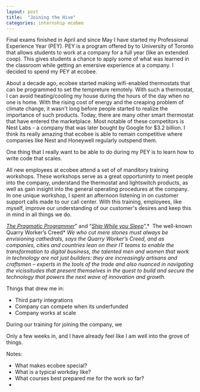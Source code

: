 ```yaml
---
layout: post
title:  "Joining the Hive"
categories: internship ecobee
---
```


Final exams finished in April and since May I have started my Professional Experience Year (PEY). PEY is a program offered by to University of Toronto that allows students to work at a company for a full year (like an extended coop). This gives students a chance to apply some of what was learned in the classroom while getting an emersive experience at a company. I decided to spend my PEY at ecobee. 

About a decade ago, ecobee started making wifi-enabled thermostats that can be programmed to set the tempreture remotely. With such a thermostat, I can avoid heating/cooling my house during the hours of the day when no one is home. With the rising cost of energy and the creaping problem of climate change, it wasn't long before people started to realize the importance of such products. Today, there are many other smart thermostat that have entered the marketplace. Most notable of these competitors is Nest Labs - a company that was later bought by Google for $3.2 billion. I think its really amazing that ecobee is able to remain competitive where companies like Nest and Honeywell regularly outspend them.

One thing that I really want to be able to do during my PEY is to learn how to write code that scales.

All new employees at ecobee attend a set of of manditory training workshops. These workshops serve as a great opportuninty to meet people into the company, understand the thermostat and lightswitch products, as well as gain insight into the general operating procedures at the company. In one unique workshop, I spent an afternoon listening in on customer support calls made to our call center. With this training, employees, like myself, improve our understanding of our customer's desires and keep this in mind in all things we do. 

*[The Pragmatic Programmer](http://www.amazon.com/dp/020161622X/ref=rdr_ext_tmb)*” and “*[Ship While you Sleep](http://knote.com/ship-while-you-sleep/)*”,*  The well-known Quarry Worker’s Creed* *We who cut mere stones must always be envisioning cathedrals, says the Quarry Worker’s Creed, and as companies, cities and countries lean on their IT teams to enable the transformation to digital business, the talented men and women that work in technology are not just builders: they are increasingly artisans and craftsmen – experts in the tools of the trade and also nuanced in navigating the vicissitudes that present themselves in the quest to build and secure the technology that powers the next wave of innovation and growth.*

 

Things that drew me in:

- Third party integrations
- Company can compete when its underfunded
- Company works at scale

During our training for joining the company, we 



Only a few weeks in, and I have already feel like I am well into the grove of things.

Notes:

- What makes ecobee special?
- What is a typical workday like?
- What courses best prepared me for the work so far?
- 

